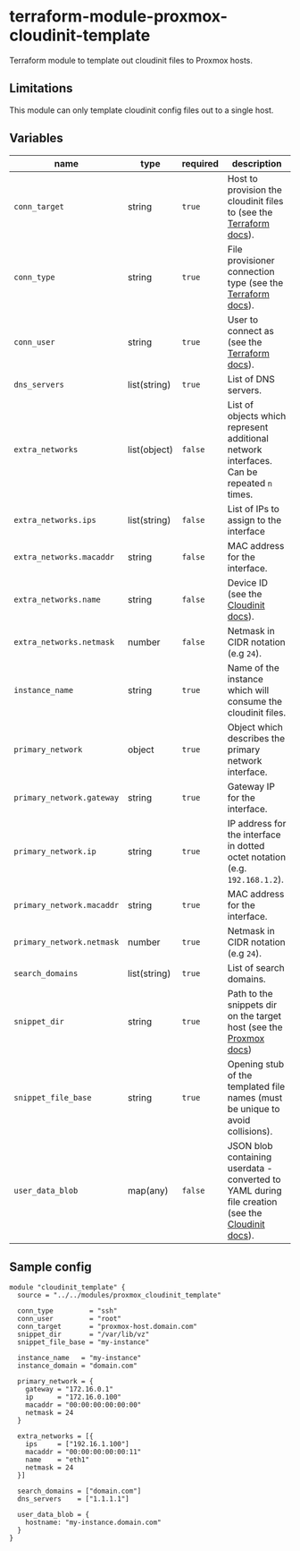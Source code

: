 # terraform-module-proxmox-cloudinit-template

Terraform module to template out cloudinit files to Proxmox hosts.


## Limitations

This module can only template cloudinit config files out to a single host.

## Variables

| name                      | type         | required | description                      |
|---------------------------|--------------|----------|----------------------------------|
| `conn_target`             | string       | `true`   | Host to provision the cloudinit files to (see the [Terraform docs](https://www.terraform.io/docs/language/resources/provisioners/connection.html)). |
| `conn_type`               | string       | `true`   | File provisioner connection type (see the [Terraform docs](https://www.terraform.io/docs/language/resources/provisioners/connection.html)). |
| `conn_user`               | string       | `true`   | User to connect as (see the [Terraform docs](https://www.terraform.io/docs/language/resources/provisioners/connection.html)). |
| `dns_servers`             | list(string) | `true`   | List of DNS servers.             |
| `extra_networks`          | list(object) | `false`  | List of objects which represent additional network interfaces. Can be repeated `n` times. |
| `extra_networks.ips`      | list(string) | `false`  | List of IPs to assign to the interface |
| `extra_networks.macaddr`  | string       | `false`  | MAC address for the interface.   |
| `extra_networks.name`     | string       | `false`  | Device ID (see the [Cloudinit docs](https://cloudinit.readthedocs.io/en/latest/topics/network-config-format-v2.html#device-configuration-ids)). |
| `extra_networks.netmask`  | number       | `false`  | Netmask in CIDR notation (e.g `24`). |
| `instance_name`           | string       | `true`   | Name of the instance which will consume the cloudinit files. |
| `primary_network`         | object       | `true`   | Object which describes the primary network interface. |
| `primary_network.gateway` | string       | `true`   | Gateway IP for the interface.    |
| `primary_network.ip`      | string       | `true`   | IP address for the interface in dotted octet notation (e.g. `192.168.1.2`). |
| `primary_network.macaddr` | string       | `true`   | MAC address for the interface.   |
| `primary_network.netmask` | number       | `true`   | Netmask in CIDR notation (e.g `24`). |
| `search_domains`          | list(string) | `true`   | List of search domains.          |
| `snippet_dir`             | string       | `true`   | Path to the snippets dir on the target host (see the [Proxmox docs](https://pve.proxmox.com/wiki/Storage)) |
| `snippet_file_base`       | string       | `true`   | Opening stub of the templated file names (must be unique to avoid collisions). |
| `user_data_blob`          | map(any)     | `false`  | JSON blob containing userdata - converted to YAML during file creation (see the [Cloudinit docs](https://cloudinit.readthedocs.io/en/latest/topics/examples.html)). |

## Sample config

```hcl
module "cloudinit_template" {
  source = "../../modules/proxmox_cloudinit_template"

  conn_type         = "ssh"
  conn_user         = "root"
  conn_target       = "proxmox-host.domain.com"
  snippet_dir       = "/var/lib/vz"
  snippet_file_base = "my-instance"

  instance_name   = "my-instance"
  instance_domain = "domain.com"

  primary_network = {
    gateway = "172.16.0.1"
    ip      = "172.16.0.100"
    macaddr = "00:00:00:00:00:00"
    netmask = 24
  }

  extra_networks = [{
    ips     = ["192.16.1.100"]
    macaddr = "00:00:00:00:00:11"
    name    = "eth1"
    netmask = 24
  }]

  search_domains = ["domain.com"]
  dns_servers    = ["1.1.1.1"]

  user_data_blob = {
    hostname: "my-instance.domain.com"
  }
}
```
